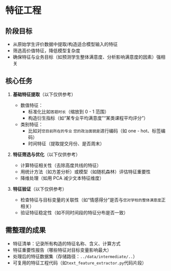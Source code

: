 # 特征工程

## 阶段目标
- 从原始学生评价数据中提取/构造适合模型输入的特征
- 筛选高价值特征，降低模型复杂度
- 确保特征与业务目标（如预测学生整体满意度、分析影响满意度的因素）强相关

## 核心任务
1. **基础特征提取**（以下仅供参考）
   - 数值特征：
     - 标准化比如`答题时长`（缩放到 0 - 1 范围）
     - 构造衍生指标（如“某专业平均满意度”“某类课程平均评分”）
   - 类别特征：
     - 比如对`您目前所在的专业` `您的政治面貌是`进行编码（如 one - hot、标签编码）
     - 时间特征（提取提交月份、是否周末）

2. **特征筛选与优化**（以下仅供参考）
   - 计算特征相关性（去除高度共线的特征）
   - 用统计方法（如方差分析）或模型（如随机森林）评估特征重要性
   - 降维处理（如用 PCA 减少文本特征维度）

3. **特征验证**（以下仅供参考）
   - 检查特征与目标变量的关联性（如“情感得分”是否与`您对学校的整体满意度`正相关）
   - 验证特征稳定性（如不同时间段的特征分布是否一致）

## 需整理的成果
- 特征清单：记录所有构造的特征名称、含义、计算方式
- 特征重要性报告（哪些特征对目标变量影响最大）
- 处理后的特征数据集（存储路径：`../data/intermediate/..`）
- 可复用的特征工程代码（如`text_feature_extractor.py`代码片段）